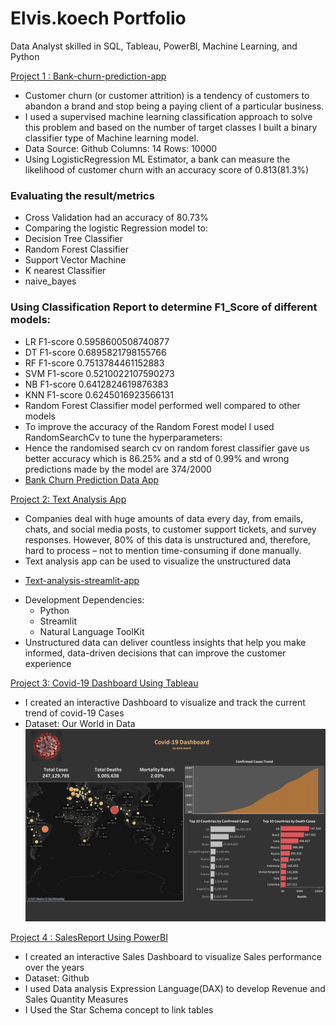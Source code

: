 # Elvis.koech Portfolio
Data Analyst skilled in SQL, Tableau, PowerBI, Machine Learning, and Python

[Project 1 : Bank-churn-prediction-app ](https://github.com/ElvisKoech/bank-churn-prediction-app)
+ Customer churn (or customer attrition) is a tendency of customers to abandon a brand and stop being a paying client of a particular business.
+ I used a supervised machine learning classification approach to solve this problem and based on the number of target classes I built a binary classifier type of Machine learning model.
+ Data Source: Github Columns: 14 Rows: 10000
+ Using LogisticRegression ML Estimator, a bank can measure the likelihood of customer churn with an accuracy score of 0.813(81.3%)
### Evaluating the result/metrics
+ Cross Validation had an accuracy of 80.73%
+ Comparing the logistic Regression model to:
+ Decision Tree Classifier
+ Random Forest Classifier
+ Support Vector Machine
+ K nearest Classifier
+ naive_bayes
### Using Classification Report to determine F1_Score of different models:
+ LR F1-score 0.5958600508740877
+ DT F1-score 0.6895821798155766
+ RF F1-score 0.7513784461152883
+ SVM F1-score 0.5210022107590273
+ NB F1-score 0.6412824619876383
+ KNN F1-score 0.6245016923566131
+ Random Forest Classifier model performed well compared to other models
+ To improve the accuracy of the Random Forest model I used RandomSearchCv to tune the hyperparameters:
+ Hence the randomised search cv on random forest classifier gave us better accuracy which is 86.25% and a std of 0.99% and wrong predictions made by the model are 374/2000
+ [Bank Churn Prediction Data App](https://bank-churn-prediction-data-app.herokuapp.com/)

[Project 2: Text Analysis App](https://github.com/ElvisKoech/Text-analysis-app)
+ Companies deal with huge amounts of data every day, from emails, chats, and social media posts, to customer support tickets, and survey responses. However, 80% of this data is unstructured and, therefore, hard to process – not to mention time-consuming if done manually.
+ Text analysis app can be used to visualize the unstructured data
* [Text-analysis-streamlit-app](https://text-analysis-streamlit-app.herokuapp.com/)
+ Development Dependencies: 
   * Python
   * Streamlit 
   * Natural Language ToolKit
+ Unstructured data can deliver countless insights that help you make informed, data-driven decisions that can improve the customer experience
   
[Project 3: Covid-19 Dashboard Using Tableau](https://public.tableau.com/app/profile/elvis.koech/viz/Covid-19DashboardwithTableau/Covid-19Dashboard)

 + I created an interactive Dashboard to visualize and track the current trend of covid-19 Cases
 + Dataset: Our World in Data
 ![](Covid-19_Dashboard.png)
 
 
    
[Project 4 : SalesReport Using PowerBI](https://app.powerbi.com/reportEmbed?reportId=e009ea64-c003-4b4a-ae85-a3ef9ca402a0&autoAuth=true&ctid=9452da8e-d208-43a6-adba-719133ea70c1&config=eyJjbHVzdGVyVXJsIjoiaHR0cHM6Ly93YWJpLXNvdXRoLWFmcmljYS1ub3J0aC1hLXByaW1hcnktcmVkaXJlY3QuYW5hbHlzaXMud2luZG93cy5uZXQvIn0%3D)
+ I created an interactive Sales Dashboard to visualize Sales performance over the years
+  Dataset: Github
+  I used Data analysis Expression Language(DAX) to develop Revenue and Sales Quantity Measures
+  I Used  the Star Schema concept to link tables
